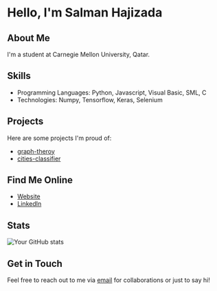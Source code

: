 # Hello, I'm Salman Hajizada

## About Me

I'm a student at Carnegie Mellon University, Qatar.

## Skills

- Programming Languages: Python, Javascript, Visual Basic, SML, C
- Technologies: Numpy, Tensorflow, Keras, Selenium

## Projects

Here are some projects I'm proud of:

- [graph-theroy](https://github.com/sal0-h/graph-theory)
- [cities-classifier](https://github.com/sal0-h/cities-classifier)

## Find Me Online

- [Website](https://web2.qatar.cmu.edu/~shajizad/)
- [LinkedIn](https://www.linkedin.com/in/salman-hajizada/)

## Stats

![Your GitHub stats](https://github-readme-stats.vercel.app/api?username=yourusername&show_icons=true)

## Get in Touch

Feel free to reach out to me via [email](mailto:salmanhajizade2005@gmail.com) for collaborations or just to say hi!
